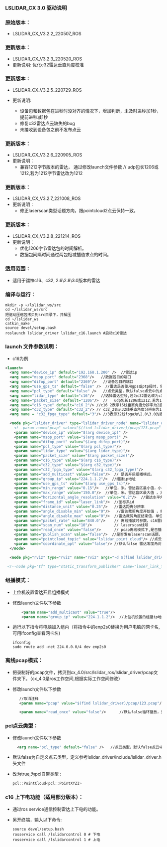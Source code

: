 ### LSLIDAR_CX 3.0 驱动说明



### 原始版本：

* LSLIDAR_CX_V3.2.2_220507_ROS



### 更新版本：

- LSLIDAR_CX_V3.2.3_220520_ROS
- 更新说明: 优化c32雷达垂直角度校准



### 更新版本：

- LSLIDAR_CX_V3.2.5_220729_ROS
- 更新说明:

  - 设备包和数据包在进秒时没对齐的情况下，增加判断，未及时进秒加1秒，提前进秒减1秒
  - 修复c32雷达点云缺失的bug
  - 未接收到设备包之前不发布点云      




### 更新版本：

- LSLIDAR_CX_V3.2.6_220905_ROS
- 更新说明：
  - 兼容1212字节版本的雷达， 通过修改launch文件参数 <arg name="packet_size" default="1206"/>  //   udp包长1206或1212,若为1212字节雷达改为1212



### 更新版本：

- LSLIDAR_CX_V3.2.7_221008_ROS
- 更新说明：
  - 修正laserscan类型话题方向，跟pointcloud2点云保持一致。

### 更新版本：

- LSLIDAR_CX_V3.2.8_221214_ROS
- 更新说明：
  - 优化1206字节雷达包的时间解析。
  - 数据包间隔时间通过两包相减插值求点的时间。



### 适用范围：

* 适用于镭神c16、c32, 2.6\2.8\3.0版本的雷达

### 编译与运行：

~~~shell
mkdir -p ~/lslidar_ws/src
cd ~/lslidar_ws/src
把驱动压缩包拷贝到src目录下，并解压
cd ~/lslidar_ws
catkin_make
source devel/setup.bash
roslaunch lslidar_driver lslidar_c16.launch #启动c16雷达
~~~



### launch 文件参数说明：

- c16为例

~~~xml
<launch>
  <arg name="device_ip" default="192.168.1.200" />  //雷达ip
  <arg name="msop_port" default="2368"/>   //数据包目的端口
  <arg name="difop_port" default="2369"/>   //设备包目的端口
  <arg name="use_gps_ts" default="false" />  //雷达是否使用gps或ptp授时，使用改为true
  <arg name="pcl_type" default="false" />   //点云类型，默认false点云中的点为xyzirt字段。改为true，点云中的点为xyzi字段。
  <arg name="lidar_type" default="c16"/>   //选择雷达型号,若为c32雷达改为c32
  <arg name="packet_size" default="1206"/>  //   udp包长1206或1212,若为1212字节雷达改为1212
  <arg name="c16_type" default="c16_2"/> //c16_2表示16线垂直角度分辨率为2度的雷达，c16_1表示16线垂直角度分辨率为1.33度的雷达
  <arg name="c32_type" default="c32_2"/> // c32_2表示32线垂直角度分辨率为1度的雷达，c32_1表示32线垂直角度分辨率为0.33度的雷达
  <arg name = "c32_fpga_type" default="3"/> //3表示32线fpga为\2.8\3.0的版本的雷达，2表示32线fpga为2.6的版本的雷达

  <node pkg="lslidar_driver" type="lslidar_driver_node" name="lslidar_driver_node" output="screen">
    <!--param name="pcap" value="$(find lslidar_driver)/pcap/123.pcap" /--> //取消注释（删除!-- --），启用离线pcap模式
    <param name="device_ip" value="$(arg device_ip)" />
    <param name="msop_port" value="$(arg msop_port)" />
    <param name="difop_port" value="$(arg difop_port)"/>
    <param name="pcl_type" value="$(arg pcl_type)"/>
    <param name="lidar_type" value="$(arg lidar_type)"/>
    <param name="packet_size" value="$(arg packet_size)"/>
    <param name="c16_type" value="$(arg c16_type)"/>
    <param name="c32_type" value="$(arg c32_type)"/>
    <param name="c32_fpga_type" value="$(arg c32_fpga_type)"/>
    <param name="add_multicast" value="false"/>  // 是否开启组播模式。
    <param name="group_ip" value="224.1.1.2"/>  //组播ip地址
    <param name="use_gps_ts" value="$(arg use_gps_ts)"/> 
    <param name="min_range" value="0.15"/>   //单位，米。雷达盲区最小值，小于此值的点被过滤
    <param name="max_range" value="150.0"/>  //单位，米。雷达盲区最大值 ，大于此值的点被过滤
    <param name="horizontal_angle_resolution" value="0.2"/>  //雷达水平角度分辨率
    <param name="frame_id" value="laser_link"/>  //坐标系id
    <param name="distance_unit" value="0.25"/>   //雷达距离分辨率
    <param name="angle_disable_min" value="0"/>   //雷达裁剪角度开始值 ，单位0.01°
    <param name="angle_disable_max" value="0"/>  //雷达裁剪角度结束值，单位0.01°
    <param name="packet_rate" value="840.0"/>    // 离线播放时参数，c16雷达为840.0（双回波1680.0），c32雷达1700.0（双回波3400.0）
    <param name="scan_num" value="10"/>          // laserscan线号
    <param name="read_once" value="false"/>      // pcap离线模式下,是否播放一次
    <param name="publish_scan" value="false"/>  //是否发布laserscan话题，发布改为true
    <param name="pointcloud_topic" value="lslidar_point_cloud"/> //点云话题名称，可修改
    <param name="coordinate_opt" value="false"/> //默认false 雷达零度角对应点云y轴,true雷达零度角对应点云x轴
  </node>

  <node pkg="rviz" type="rviz" name="rviz" args="-d $(find lslidar_driver)/rviz_cfg/lslidar.rviz"/>  // 运行驱动，同时打开rviz
 
 <!--node pkg="tf" type="static_transform_publisher" name="laser_link_to_world" args="0 0 1 0 0 0 world laser_link 100" /-->  //取消注释（删除!-- --）,静态坐标系转换 


~~~

### 组播模式：

- 上位机设置雷达开启组播模式

- 修改launch文件以下参数

  ~~~xml
      <param name="add_multicast" value="true"/> 
      <param name="group_ip" value="224.1.1.2"/>  //上位机设置的组播ip地址
  ~~~

- 运行以下指令将电脑加入组内（将指令中的enp2s0替换为用户电脑的网卡名,可用ifconfig查看网卡名)

  ~~~shell
  ifconfig
  sudo route add -net 224.0.0.0/4 dev enp2s0
  ~~~





### 离线pcap模式：

- 把录制好的pcap文件，拷贝到cx_4.0/src/lslidar_ros/lslidar_driver/pcap文件夹下。（cx_4.0是ros工作空间,根据实际工作空间修改）

- 修改launch文件以下参数

  ~~~xml
     //取消注释
     <param name="pcap" value="$(find lslidar_driver)/pcap/123.pcap"/>  // 123.pcap改为拷贝的pcap文件名
  
     <param name="read_once" value="false"/>      //默认false循环播放，只播放一次改为true
  ~~~



###  pcl点云类型：

- 修改launch文件以下参数

  ~~~xml
    <arg name="pcl_type" default="false" />   //点云类型，默认false点云中的点为xyzirt字段。改为true，点云中的点为xyzi字段。
  ~~~

  

- 默认false为自定义点云类型，定义参考lslidar_driver/include/lslidar_driver.h头文件

- 改为true,为pcl自带类型 :

  ~~~c++
  pcl::PointCloud<pcl::PointXYZI>
  ~~~

  

### c16 上下电功能（适用部分版本）：

- 通过ros service通信控制雷达上下电的功能。

- 另开终端，输入以下命令:   

  ~~~shell
  source devel/setup.bash  
  rosservice call /lslidarcontrol 0 # 下电
  rosservice call /lslidarcontrol 1 # 上电
  
  ~~~

  

